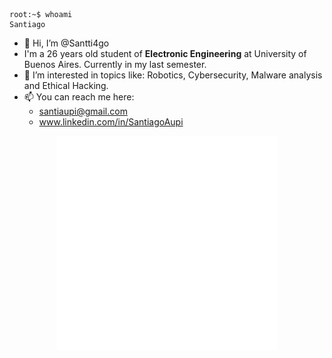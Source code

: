 ```
root:~$ whoami
Santiago
```
- 👋 Hi, I’m @Santti4go
- I'm a 26 years old student of **Electronic Engineering** at University of Buenos Aires. Currently in my last semester.
- 👀 I’m interested in topics like: Robotics, Cybersecurity, Malware analysis and Ethical Hacking.
- 📫 You can reach me here: 
    - santiaupi@gmail.com
    - www.linkedin.com/in/SantiagoAupi

<p align="center"><img src="/metrics.terminal.svg" alt="Metrics" width="70%"></p>
